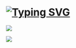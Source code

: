 # [![Typing SVG](https://readme-typing-svg.demolab.com?font=Roboto&size=25&pause=1000&color=F495B0&vCenter=true&height=30&lines=%E7%AB%B9%E5%BD%B1%E5%92%8C%E8%AF%97%E7%98%A6%EF%BC%8C%E6%A2%85%E8%8A%B1%E5%85%A5%E6%A2%A6%E9%A6%99%E3%80%82;%E5%8F%AF%E6%80%9C%E4%BB%8A%E5%A4%9C%E6%9C%88%EF%BC%8C%E4%B8%8D%E8%82%AF%E4%B8%8B%E8%A5%BF%E5%8E%A2%E3%80%82)](https://git.io/typing-svg)

![](https://github-readme-stats.vercel.app/api/top-langs/?username=AlierKitten&theme=dark&layout=compact)

[![](https://stats.justsong.cn/api/bilibili/?id=233555220&)](https://space.bilibili.com/233555220)

